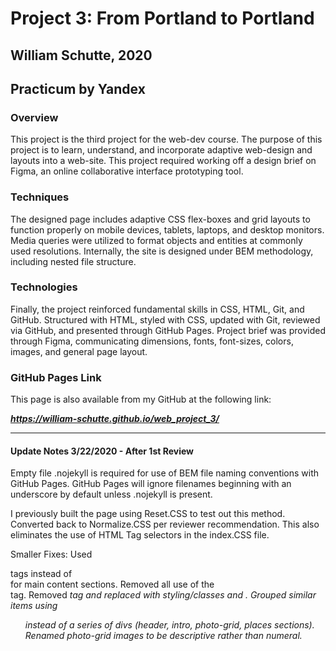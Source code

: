 # Project 3: From Portland to Portland
## William Schutte, 2020
Practicum by Yandex
-----
### Overview
This project is the third project for the web-dev course. The purpose of this project is to learn, understand, 
and incorporate adaptive web-design and layouts into a web-site. This project required working off a design brief 
on Figma, an online collaborative interface prototyping tool. 

### Techniques
The designed page includes adaptive CSS flex-boxes and grid layouts to function properly on mobile devices, tablets, 
laptops, and desktop monitors. Media queries were utilized to format objects and entities at commonly used 
resolutions. Internally, the site is designed under BEM methodology, including nested file structure. 

### Technologies
Finally, the project reinforced fundamental skills in CSS, HTML, Git, and GitHub. 
Structured with HTML, styled with CSS, updated with Git, reviewed via GitHub, and presented through GitHub Pages.
Project brief was provided through Figma, communicating dimensions, fonts, font-sizes, colors, images, and general 
page layout. 

### GitHub Pages Link

This page is also available from my GitHub at the following link:

***https://william-schutte.github.io/web_project_3/***

-----
#### Update Notes 3/22/2020 - After 1st Review
Empty file .nojekyll is required for use of BEM file naming conventions with GitHub Pages. GitHub Pages will ignore
filenames beginning with an underscore by default unless .nojekyll is present.

I previously built the page using Reset.CSS to test out this method. Converted back to Normalize.CSS per reviewer 
recommendation. This also eliminates the use of HTML Tag selectors in the index.CSS file. 

Smaller Fixes:
Used <section> tags instead of <div> for main content sections.
Removed all use of the <br/> tag.
Removed <em> tag and replaced with styling/classes and <span>.
Grouped similar items using <ul> instead of a series of divs (header, intro, photo-grid, places sections).
Renamed photo-grid images to be descriptive rather than numeral.